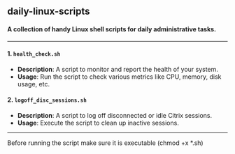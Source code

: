 ## daily-linux-scripts

#### A collection of handy Linux shell scripts for daily administrative tasks.
------------------------------
#### 1. `health_check.sh`
- **Description**: A script to monitor and report the health of your system.
- **Usage**: Run the script to check various metrics like CPU, memory, disk usage, etc.

#### 2. `logoff_disc_sessions.sh`
- **Description**: A script to log off disconnected or idle Citrix sessions.
- **Usage**: Execute the script to clean up inactive sessions.
---------------------------------  
Before running the script make sure it is executable (chmod +x *.sh)
